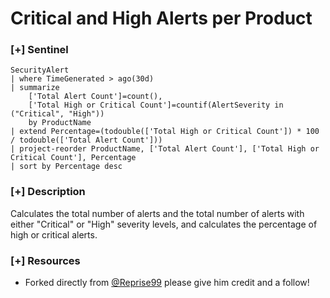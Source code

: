 # Critical and High Alerts per Product
### [+] Sentinel 
```
SecurityAlert
| where TimeGenerated > ago(30d)
| summarize
    ['Total Alert Count']=count(),
    ['Total High or Critical Count']=countif(AlertSeverity in ("Critical", "High"))
    by ProductName
| extend Percentage=(todouble(['Total High or Critical Count']) * 100 / todouble(['Total Alert Count']))
| project-reorder ProductName, ['Total Alert Count'], ['Total High or Critical Count'], Percentage
| sort by Percentage desc 
```
### [+] Description 
Calculates the total number of alerts and the total number of alerts with either "Critical" or "High" severity levels, and calculates the percentage of high or critical alerts. 

### [+] Resources 
- Forked directly from [@Reprise99](https://hackcur.io/onion-and-on-and-on-hacking-the-internet-with-tor/#:~:text=This%20grants%20Tor%20users%20extremely,content%20restrictions%20and%20state%20censorship.) please give him credit and a follow!
